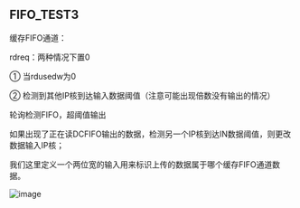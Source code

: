 ## FIFO_TEST3



缓存FIFO通道：

rdreq：两种情况下置0

① 当rdusedw为0

② 检测到其他IP核到达输入数据阈值（注意可能出现倍数没有输出的情况）



轮询检测FIFO，超阈值输出

如果出现了正在读DCFIFO输出的数据，检测另一个IP核到达IN数据阈值，则更改数据输入IP核；

我们这里定义一个两位宽的输入用来标识上传的数据属于哪个缓存FIFO通道数据。

![image](https://github.com/Nbddyy/FPGA-ChineseMedicine/assets/95341178/bd3ea217-3464-4fd9-9389-a6c5e26f3781)

